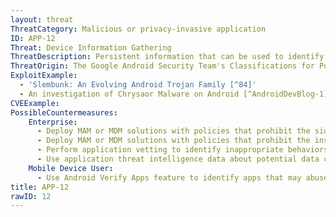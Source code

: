 ```yaml
---
layout: threat
ThreatCategory: Malicious or privacy-invasive application
ID: APP-12
Threat: Device Information Gathering
ThreatDescription: Persistent information that can be used to identify or characterize a specific mobile device in one or more contexts, such as IMEI, IMSI, MAC address, phone number, mobile OS, or installed apps, may be collected by a malicious or privacy-invasive app to facilitate future attacks. These values, particularly in combination, greatly increase potential for geo-physical or behavioral tracking, device fingerprinting, and impersonation attacks against the device or its user.
ThreatOrigin: The Google Android Security Team's Classifications for Potentially Harmful Applications [^83]
ExploitExample:
  - 'Slembunk: An Evolving Android Trojan Family [^84]'
  - An investigation of Chrysaor Malware on Android [^AndroidDevBlog-1]
CVEExample:
PossibleCountermeasures:
    Enterprise:
      - Deploy MAM or MDM solutions with policies that prohibit the sideloading of apps, which may bypass security checks on the app.
      - Deploy MAM or MDM solutions with policies that prohibit the installation of apps from 3rd party (unofficial) app stores.
      - Perform application vetting to identify inappropriate behaviors by apps including permission requests made by the apps
      - Use application threat intelligence data about potential data collection risks associated with apps installed on devices
    Mobile Device User:
      - Use Android Verify Apps feature to identify apps that may abuse permissions to perform data collection.
title: APP-12
rawID: 12
---
```


